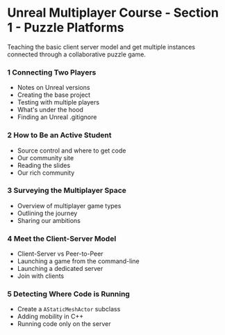 # Unreal Multiplayer Course - Section 1 - Puzzle Platforms

Teaching the basic client server model and get multiple instances connected through a collaborative puzzle game.

### 1 Connecting Two Players ###

+ Notes on Unreal versions
+ Creating the base project
+ Testing with multiple players
+ What's under the hood
+ Finding an Unreal .gitignore

### 2 How to Be an Active Student ###

+ Source control and where to get code
+ Our community site
+ Reading the slides
+ Our rich community

### 3 Surveying the Multiplayer Space ###

+ Overview of multiplayer game types
+ Outlining the journey
+ Sharing our ambitions

### 4 Meet the Client-Server Model ###

+ Client-Server vs Peer-to-Peer
+ Launching a game from the command-line
+ Launching a dedicated server
+ Join with clients

### 5 Detecting Where Code is Running ###

+ Create a `AStaticMeshActor` subclass
+ Adding mobility in C++
+ Running code only on the server